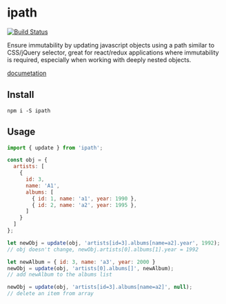 # ipath

[![Build Status](https://travis-ci.org/ln613/ipath.svg?branch=master)](https://travis-ci.org/ln613/ipath)

Ensure immutability by updating javascript objects using a path similar to CSS/jQuery selector, great for react/redux applications where immutability is required, especially when working with deeply nested objects.

[documetation](https://ln613.gitbooks.io/ipath/)

## Install

`npm i -S ipath`

## Usage

```js
import { update } from 'ipath';

const obj = {
  artists: [
    {
      id: 3,
      name: 'A1',
      albums: [
        { id: 1, name: 'a1', year: 1990 },
        { id: 2, name: 'a2', year: 1995 },
      ]
    }
  ]
};

let newObj = update(obj, 'artists[id=3].albums[name=a2].year', 1992);
// obj doesn't change, newObj.artists[0].albums[1].year = 1992

let newAlbum = { id: 3, name: 'a3', year: 2000 }
newObj = update(obj, 'artists[0].albums[]', newAlbum);
// add newAlbum to the albums list

newObj = update(obj, 'artists[id=3].albums[name=a2]', null);
// delete an item from array
```
